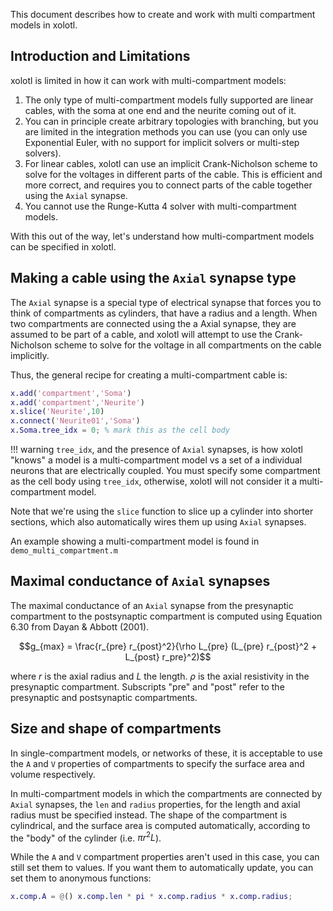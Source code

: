 This document describes how to create and work with multi compartment models in xolotl.

## Introduction and Limitations

xolotl is limited in how it can work with multi-compartment models:

1. The only type of multi-compartment models fully supported are linear cables, with the soma at one end and the neurite coming out of it.
2. You can in principle create arbitrary topologies with branching, but you are limited in the integration methods you can use (you can only use Exponential Euler, with no support for implicit solvers or multi-step solvers).
3. For linear cables, xolotl can use an implicit Crank-Nicholson scheme to solve for the voltages in different parts of the cable. This is efficient and more correct, and requires you to connect parts of the cable together using the `Axial` synapse.
4. You cannot use the Runge-Kutta 4 solver with multi-compartment models.

With this out of the way, let's understand how multi-compartment models can be specified in xolotl.

## Making a cable using the `Axial` synapse type

The `Axial` synapse is a special type of electrical synapse that forces you to think of compartments as cylinders, that have a radius and a length. When two compartments are connected using the a Axial synapse, they are assumed to be part of a cable, and xolotl will attempt to use the Crank-Nicholson scheme to solve for the voltage in all compartments on the cable implicitly.

Thus, the general recipe for creating a multi-compartment cable is:

```matlab
x.add('compartment','Soma')
x.add('compartment','Neurite')
x.slice('Neurite',10)
x.connect('Neurite01','Soma')
x.Soma.tree_idx = 0; % mark this as the cell body
```


!!! warning 
    `tree_idx`, and the presence of `Axial` synapses, is how xolotl "knows" a model is a multi-compartment model vs a set of a individual neurons that are electrically coupled. You must specify some compartment as the cell body using `tree_idx`, otherwise, xolotl will not consider it a multi-compartment model. 

Note that we're using the `slice` function to slice up a cylinder into shorter sections, which also automatically wires them up using `Axial` synapses.

An example showing a multi-compartment model is found in `demo_multi_compartment.m`

## Maximal conductance of `Axial` synapses

The maximal conductance of an `Axial` synapse from the presynaptic compartment to the postsynaptic compartment is computed using Equation 6.30 from Dayan & Abbott (2001).

$$g_{max} = \frac{r_{pre} r_{post}^2}{\rho L_{pre} (L_{pre} r_{post}^2 + L_{post} r_pre}^2)$$

where $r$ is the axial radius and $L$ the length. $\rho$ is the axial resistivity in the
presynaptic compartment. Subscripts "pre" and "post" refer to the presynaptic and postsynaptic compartments.


## Size and shape of compartments

In single-compartment models, or networks of these, it is acceptable to use the `A` and `V`
properties of compartments to specify the surface area and volume respectively.

In multi-compartment models in which the compartments are connected by `Axial` synapses, the
`len` and `radius` properties, for the length and axial radius must be specified instead.
The shape of the compartment is cylindrical, and the surface area is computed automatically,
according to the "body" of the cylinder (i.e. $\pi r^2 L$).

While the `A` and `V` compartment properties aren't used in this case, you can still set them to values.
If you want them to automatically update, you can set them to anonymous functions:

```matlab
x.comp.A = @() x.comp.len * pi * x.comp.radius * x.comp.radius;
```
